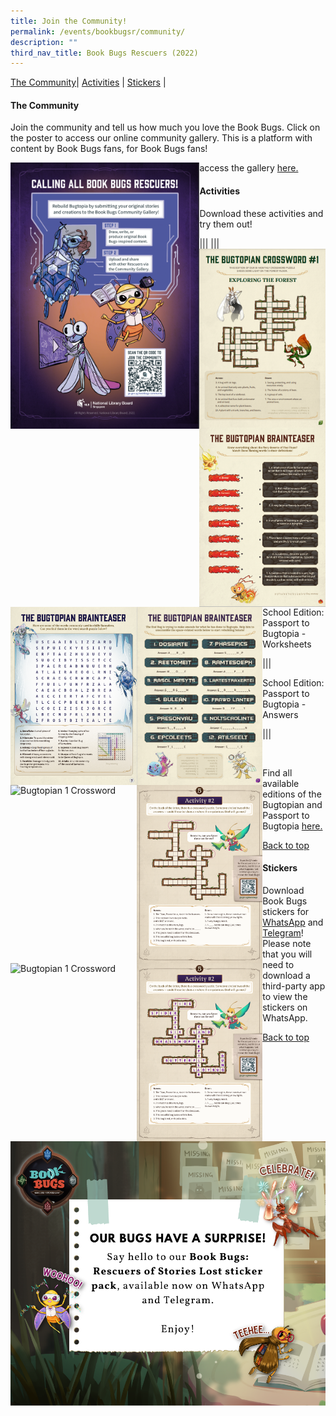 ```yaml
---
title: Join the Community!
permalink: /events/bookbugsr/community/
description: ""
third_nav_title: Book Bugs Rescuers (2022)
---
```

[The Community](#thecommunity)| [Activities](#activities) | [Stickers](#stickers) | 

#### The Community

Join the community and tell us how much you love the Book Bugs. Click on the poster to access our online community gallery. This is a platform with content by Book Bugs fans, for Book Bugs fans! 

<a href="/files/bookbugsr/Join the Community.pdf"><img src="/images/events/bookbugsr/join the community.png" alt="Join the community" style="width: 60%;" align="left"></a>

access the gallery [here.](go.gov.sg/bookbugs-community)



#### Activities
Download these activities and try them out!

|<a href="/files/bookbugsr/Bugtopian%201%20-%20Crossword.pdf"><img src="/images/events/bookbugsr/Bugtopia 1 Crossword.png" alt="Bugtopian 1 Crossword" style="width: 40%;" align="left"></a>|<a href="/files/bookbugsr/Bugtopian%202%20-%20Brainteaser.pdf"><img src="/images/events/bookbugsr/Bugtopian 2 Brainteaser.png" alt="Bugtopian 2" style="width: 40%;" align="left"></a>|
|<a href="/files/bookbugsr/BB Newsletter 3 Activity_compressed.pdf"><img src="/images/events/bookbugsr/Bugtopian 3 Activity.png" alt="Bugtopian 3" style="width: 40%;" align="left"></a>|<a href="/files/bookbugsr/Newsletter4-Activity.pdf"><img src="/images/events/bookbugsr/Newsletter4image.png" alt="Bugtopian 4" style="width: 40%;" align="left"></a>|

School Edition: Passport to Bugtopia - Worksheets

|<a href="/files/bookbugsr/BB3%20Passport%201%20FA%20_ACTIVITY%201.pdf"><img src="/images/events/bookbugsr/BB3%20Passport%201%20FA%20_ACTIVITY%201.png" alt="Bugtopian 1 Crossword" style="width: 40%;" align="left"></a>|<a href="/files/bookbugsr/BB3%20Passport%201%20FA%20_ACTIVITY%202.pdf"><img src="/images/events/bookbugsr/BB3%20Passport%201%20FA%20_ACTIVITY%202.png" alt="Bugtopian 2" style="width: 40%;" align="left"></a>|

School Edition: Passport to Bugtopia - Answers

|<a href="/files/bookbugsr/BB3%20Passport%201%20FA%20_ANSWER%20ACTIVITY%201.pdf"><img src="/images/events/bookbugsr/BB3%20Passport%201%20FA%20_ANSWER%20ACTIVITY%201.png" alt="Bugtopian 1 Crossword" style="width: 40%;" align="left"></a>|<a href="/files/bookbugsr/BB3%20Passport%201%20FA%20_ANSWER%20ACTIVITY%202.pdf"><img src="/images/events/bookbugsr/BB3%20Passport%201%20FA%20_ANSWER%20ACTIVITY%202.png" alt="Bugtopian 2" style="width: 40%;" align="left"></a>|

<br>

Find all available editions of the Bugtopian and Passport to Bugtopia [here.](/events/bookbugsr/story/)


<p class="has-text-right margin--top--xl"><a href="#main-content">Back to top</a></p>


#### Stickers
<img src="/images/events/bookbugsr/BBR Stickers Announcement.png" alt="Comic 1 Release" style="width: 100%" align="left">
Download Book Bugs stickers for <a href="https://sticker.ly/s/HUXN16" target="_blank" rel="noopener noreferrer">WhatsApp</a> and <a href="https://t.me/addstickers/BookBugsRescuers" target="_blank" rel="noopener noreferrer">Telegram</a>!
Please note that you will need to download a third-party app to view the stickers on WhatsApp.
<p class="has-text-right margin--top--xl"><a href="#main-content">Back to top</a></p>